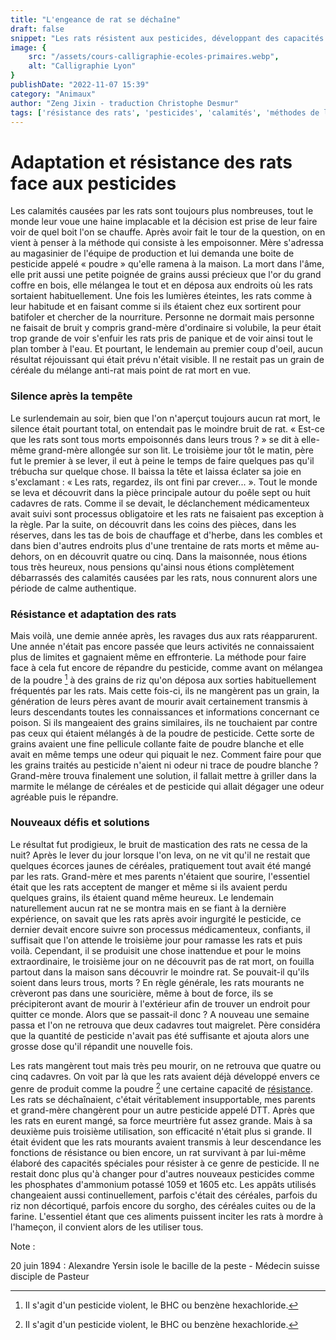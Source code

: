 ```yaml
---
title: "L'engeance de rat se déchaîne"
draft: false
snippet: "Les rats résistent aux pesticides, développant des capacités de survie inattendues."
image: {
    src: "/assets/cours-calligraphie-ecoles-primaires.webp",
    alt: "Calligraphie Lyon"
}
publishDate: "2022-11-07 15:39"
category: "Animaux"
author: "Zeng Jixin - traduction Christophe Desmur"
tags: ['résistance des rats', 'pesticides', 'calamités', 'méthodes de lutte', 'survie des rongeurs', 'évolution des rats', 'pesticide BHC', 'stratégies anti-rats', 'adaptation animale', 'peste']
---
```

# Adaptation et résistance des rats face aux pesticides

Les calamités causées par les rats sont toujours plus nombreuses, tout le monde leur voue une haine implacable et la décision est prise de leur faire voir de quel boit l'on se chauffe. Après avoir fait le tour de la question, on en vient à penser à la méthode qui consiste à les empoisonner. Mère s'adressa au magasinier de l'équipe de production et lui demanda une boite de pesticide appelé « poudre » qu'elle ramena à la maison. La mort dans l'âme, elle prit aussi une petite poignée de grains aussi précieux que l'or du grand coffre en bois, elle mélangea le tout et en déposa aux endroits où les rats sortaient habituellement. Une fois les lumières éteintes, les rats comme à leur habitude et en faisant comme si ils étaient chez eux sortirent pour batifoler et chercher de la nourriture. Personne ne dormait mais personne ne faisait de bruit y compris grand-mère d'ordinaire si volubile, la peur était trop grande de voir s'enfuir les rats pris de panique et de voir ainsi tout le plan tomber à l'eau. Et pourtant, le lendemain au premier coup d'oeil, aucun résultat réjouissant qui était prévu n'était visible. Il ne restait pas un grain de céréale du mélange anti-rat mais point de rat mort en vue.



### Silence après la tempête



Le surlendemain au soir, bien que l'on n'aperçut toujours aucun rat mort, le silence était pourtant total, on entendait pas le moindre bruit de rat. « Est-ce que les rats sont tous morts empoisonnés dans leurs trous ? » se dit à elle-même grand-mère allongée sur son lit. Le troisième jour tôt le matin, père fut le premier à se lever, il eut à peine le temps de faire quelques pas qu'il trébucha sur quelque chose. Il baissa la tête et laissa éclater sa joie en s'exclamant : « Les rats, regardez, ils ont fini par crever... ». Tout le monde se leva et découvrit dans la pièce principale autour du poêle sept ou huit cadavres de rats. Comme il se devait, le déclanchement médicamenteux avait suivi sont processus obligatoire et les rats ne faisaient pas exception à la règle. Par la suite, on découvrit dans les coins des pièces, dans les réserves, dans les tas de bois de chauffage et d'herbe, dans les combles et dans bien d'autres endroits plus d'une trentaine de rats morts et même au-dehors, on en découvrit quatre ou cinq. Dans la maisonnée, nous étions tous très heureux, nous pensions qu'ainsi nous étions complètement débarrassés des calamités causées par les rats, nous connurent alors une période de calme authentique.



### Résistance et adaptation des rats



Mais voilà, une demie année après, les ravages dus aux rats réapparurent. Une année n'était pas encore passée que leurs activités ne connaissaient plus de limites et gagnaient même en effronterie. La méthode pour faire face à cela fut encore de répandre du pesticide, comme avant on mélangea de la poudre [^1] à des grains de riz qu'on déposa aux sorties habituellement fréquentés par les rats. Mais cette fois-ci, ils ne mangèrent pas un grain, la génération de leurs pères avant de mourir avait certainement transmis à leurs descendants toutes les connaissances et informations concernant ce poison. Si ils mangeaient des grains similaires, ils ne touchaient par contre pas ceux qui étaient mélangés à de la poudre de pesticide. Cette sorte de grains avaient une fine pellicule collante faite de poudre blanche et elle avait en même temps une odeur qui piquait le nez. Comment faire pour que les grains traités au pesticide n'aient ni odeur ni trace de poudre blanche ? Grand-mère trouva finalement une solution, il fallait mettre à griller dans la marmite le mélange de céréales et de pesticide qui allait dégager une odeur agréable puis le répandre.



### Nouveaux défis et solutions



Le résultat fut prodigieux, le bruit de mastication des rats ne cessa de la nuit? Après le lever du jour lorsque l'on leva, on ne vit qu'il ne restait que quelques écorces jaunes de céréales, pratiquement tout avait été mangé par les rats. Grand-mère et mes parents n'étaient que sourire, l'essentiel était que les rats acceptent de manger et même si ils avaient perdu quelques grains, ils étaient quand même heureux. Le lendemain naturellement aucun rat ne se montra mais en se fiant à la dernière expérience, on savait que les rats après avoir ingurgité le pesticide, ce dernier devait encore suivre son processus médicamenteux, confiants, il suffisait que l'on attende le troisième jour pour ramasse les rats et puis voilà. Cependant, il se produisit une chose inattendue et pour le moins extraordinaire, le troisième jour on ne découvrit pas de rat mort, on fouilla partout dans la maison sans découvrir le moindre rat. Se pouvait-il qu'ils soient dans leurs trous, morts ? En règle générale, les rats mourants ne crèveront pas dans une souricière, même à bout de force, ils se précipiteront avant de mourir à l'extérieur afin de trouver un endroit pour quitter ce monde. Alors que se passait-il donc ? A nouveau une semaine passa et l'on ne retrouva que deux cadavres tout maigrelet. Père considéra que la quantité de pesticide n'avait pas été suffisante et ajouta alors une grosse dose qu'il répandit une nouvelle fois.



Les rats mangèrent tout mais très peu mourir, on ne retrouva que quatre ou cinq cadavres. On voit par là que les rats avaient déjà développé envers ce genre de produit comme la poudre [^1] une certaine capacité de [résistance](instinct-animal). Les rats se déchaînaient, c'était véritablement insupportable, mes parents et grand-mère changèrent pour un autre pesticide appelé DTT. Après que les rats en eurent mangé, sa force meurtrière fut assez grande. Mais à sa deuxième puis troisième utilisation, son efficacité n'était plus si grande. Il était évident que les rats mourants avaient transmis à leur descendance les fonctions de résistance ou bien encore, un rat survivant à par lui-même élaboré des capacités spéciales pour résister à ce genre de pesticide. Il ne restait donc plus qu'à changer pour d'autres nouveaux pesticides comme les phosphates d'ammonium potassé 1059 et 1605 etc. Les appâts utilisés changeaient aussi continuellement, parfois c'était des céréales, parfois du riz non décortiqué, parfois encore du sorgho, des céréales cuites ou de la farine. L'essentiel étant que ces aliments puissent inciter les rats à mordre à l'hameçon, il convient alors de les utiliser tous.



Note :



[^1]: Il s'agit d'un pesticide violent, le BHC ou benzène hexachloride.



20 juin 1894 : Alexandre Yersin isole le bacille de la peste - Médecin suisse disciple de Pasteur
